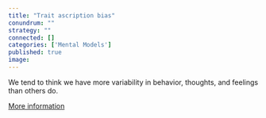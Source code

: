 ```yaml
---
title: "Trait ascription bias"
conundrum: ""
strategy: ""
connected: []
categories: ['Mental Models']
published: true
image: 
---
```


We tend to think we have more variability in behavior, thoughts, and feelings than others do.

[More information](https://en.wikipedia.org/wiki/Trait_ascription_bias)


